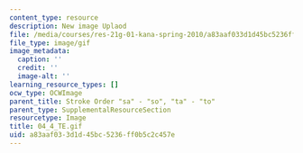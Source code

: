 ```yaml
---
content_type: resource
description: New image Uplaod
file: /media/courses/res-21g-01-kana-spring-2010/a83aaf033d1d45bc5236ff0b5c2c457e_04_4_TE.gif
file_type: image/gif
image_metadata:
  caption: ''
  credit: ''
  image-alt: ''
learning_resource_types: []
ocw_type: OCWImage
parent_title: Stroke Order "sa" - "so", "ta" - "to"
parent_type: SupplementalResourceSection
resourcetype: Image
title: 04_4_TE.gif
uid: a83aaf03-3d1d-45bc-5236-ff0b5c2c457e
---
```

